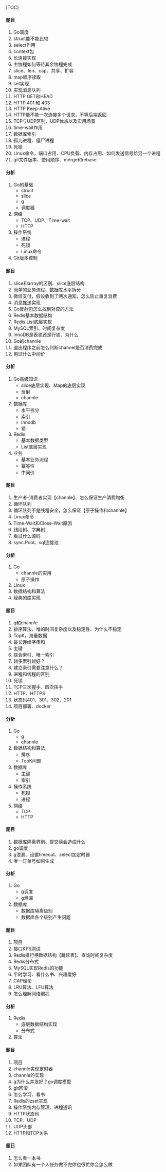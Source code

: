 [TOC]

#### 题目

1.  Go调度
2.  struct能不能比较
3.  select作用
4.  context包
5.  长连接实现
6.  主协程如何等待其余协程完成
7.  slice、len、cap、共享、扩容
8.  map顺序读取
9.  set实现
10.  实现消息队列
11.  HTTP GET和HEAD
12.  HTTP 401 和 403
13.  HTTP Keep-Alive
14.  HTTP能不能一次连接多个请求，不等后端返回
15.  TCP与UDP区别、UDP优点以及实用场景
16.  time-wait作用
17.  数据库索引
18.  孤儿进程、僵尸进程
19.  死锁
20.  Linux命令，端口占用、CPU负载、内存占用、如何发送信号给另一个进程
21.  git文件版本、使用顺序、merge和rebase

#### 分析

1.  Go的基础
    *   struct
    *   slice
    *   g
    *   调度器
2.  网络
    *   TCP、UDP、Time-wait
    *   HTTP
3.  操作系统
    *   进程
    *   死锁
    *   Linux命令
4.  Git版本控制

#### 题目

1.  slice和array的区别、slice底层结构
2.  简单的业务流程、数据库水平拆分
3.  微信支付，假设收到了两次通知，怎么防止重复消费
4.  消息推送实现
5.  Go反射包怎么找到对应的方法
6.  Redis基本数据结构
7.  Redis List底层实现
8.  MySQL索引、时间复杂度
9.  InnoDB是表锁还是行锁、为什么
10.  Go的channle
11.  退出程序之前怎么判断channel是否消费完成
12.  用过什么中间价

#### 分析

1.  Go高级知识
    *   slice底层实现、Map的底层实现
    *   反射
    *   channle
2.  数据库
    *   水平拆分
    *   索引
    *   Innodb
    *   锁
3.  Redis
    *   基本数据类型
    *   List底层实现
4.  业务
    *   基本业务流程
    *   幂等性
    *   中间价

#### 题目

1.  生产者-消费者实现【channle】、怎么保证生产消费均衡
2.  循环队列
3.  循环队列不是线程安全，怎么保证【原子操作和channle】
4.  Linux命令
5.  Time-Wait和Close-Wait原因
6.  线段树、字典树
7.  看过什么源码
8.  sync.Pool、sql连接池

#### 分析

1.  Go
    *   channle的实用
    *   原子操作
2.  Linux
3.  数据结构和算法
4.  经典的库实现

#### 题目

1.  g和channle
2.  排序算法、堆的时间复杂度以及稳定性、为什么不稳定
3.  TopK，海量数据
4.  最长连续字串和
5.  主键
6.  联合索引、唯一索引
7.  越多索引越好？
8.  建立索引需要注意什么？
9.  进程和线程的区别
10.  死锁
11.  TCP三次握手、四次挥手
12.  HTTP、HTTPS
13.  状态码401、301、302、201
14.  项目部署、docker

#### 分析

1.  Go
    *   g
    *   channle
2.  数据结构和算法
    *   排序
    *   TopK问题
3.  数据库
    *   主键
    *   索引
4.  操作系统
    *   死锁
    *   进程
5.  网络
    *   TCP
    *   HTTP

#### 题目

1.  数据库隔离界别、提交读会造成什么
2.  go调度
3.  g泄漏、设置timeout、select加定时器
4.  唯一订单号如何生成

#### 分析

1.  Go
    *   g调度
    *   g泄漏
2.  数据库
    *   数据库隔离级别
    *   数据库各个级别产生问题

#### 题目

1.  项目
2.  接口KPS测试
3.  Redis排行榜数据结构【跳跃表】、查询时间复杂度
4.  Redis分布式
5.  MySQL实现Redis的功能
6.  平时学习、看什么书、兴趣爱好
7.  CAP理论
8.  LRU算法、LFU算法
9.  怎么理解网络编程

#### 分析

1.  Redis
    *   底层数据结构实现
    *   分布式
2.  算法

#### 题目

1.  项目
2.  channle实现定时器
3.  channle的实现
4.  g为什么并发好？go调度模型
5.  git回滚
6.  怎么学习、看书
7.  Redis的zset实现
8.  操作系统内存管理、进程通讯
9.  HTTP状态码
10.  TCP、UDP
11.  UDP头部
12.  HTTP和TCP关系

#### 题目

1.  怎么看一本书
2.  如果团队有一个人任务做不完你也很忙你会怎么做
